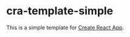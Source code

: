 # cra-template-simple

This is a simple template for [Create React App](https://github.com/facebook/create-react-app).
